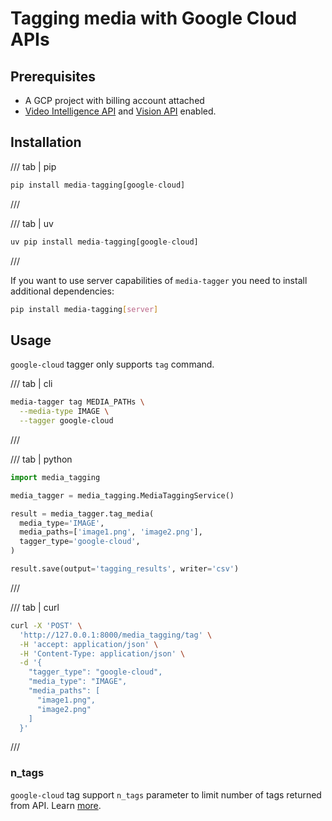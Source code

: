# Tagging media with Google Cloud APIs

## Prerequisites

- A GCP project with billing account attached
- [Video Intelligence API](https://console.cloud.google.com/apis/library/videointelligence.googleapis.com) and [Vision API](https://console.cloud.google.com/apis/library/vision.googleapis.com) enabled.

## Installation

/// tab | pip
```python
pip install media-tagging[google-cloud]
```
///

/// tab | uv
```python
uv pip install media-tagging[google-cloud]
```
///

If you want to use server capabilities of `media-tagger` you need to install additional dependencies:

```bash
pip install media-tagging[server]
```

## Usage

`google-cloud` tagger only supports `tag` command.

/// tab | cli

```bash
media-tagger tag MEDIA_PATHs \
  --media-type IMAGE \
  --tagger google-cloud
```
///

/// tab | python
```python
import media_tagging

media_tagger = media_tagging.MediaTaggingService()

result = media_tagger.tag_media(
  media_type='IMAGE',
  media_paths=['image1.png', 'image2.png'],
  tagger_type='google-cloud',
)

result.save(output='tagging_results', writer='csv')
```
///

/// tab | curl
```bash
curl -X 'POST' \
  'http://127.0.0.1:8000/media_tagging/tag' \
  -H 'accept: application/json' \
  -H 'Content-Type: application/json' \
  -d '{
    "tagger_type": "google-cloud",
    "media_type": "IMAGE",
    "media_paths": [
      "image1.png",
      "image2.png"
    ]
  }'
```
///

### n_tags

`google-cloud` tag support `n_tags` parameter to limit number of tags returned from API.
Learn [more](tagging.md/#n_tags).

